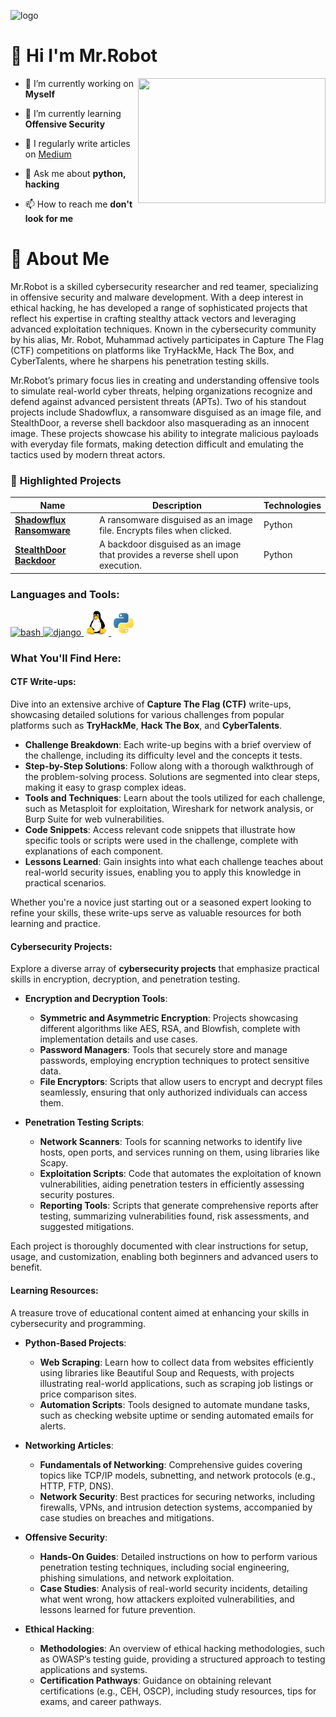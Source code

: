 ![logo](https://i.pinimg.com/originals/d1/99/85/d19985b7a77bd7824730536b2d2f57bd.jpg)

# 👋 Hi I'm Mr.Robot 

<img src="me.gif" align="right" height='200' width='300' />


- 🔭 I’m currently working on **Myself**

- 🌱 I’m currently learning **Offensive Security**

- 📝 I regularly write articles on [Medium](https://medium.com/@mr.robot.meaw)

- 💬 Ask me about **python, hacking**

- 📫 How to reach me **don't look for me**

# 👤 About Me

Mr.Robot is a skilled cybersecurity researcher and red teamer, specializing in offensive security and malware development. With a deep interest in ethical hacking, he has developed a range of sophisticated projects that reflect his expertise in crafting stealthy attack vectors and leveraging advanced exploitation techniques. Known in the cybersecurity community by his alias, Mr. Robot, Muhammad actively participates in Capture The Flag (CTF) competitions on platforms like TryHackMe, Hack The Box, and CyberTalents, where he sharpens his penetration testing skills.

Mr.Robot’s primary focus lies in creating and understanding offensive tools to simulate real-world cyber threats, helping organizations recognize and defend against advanced persistent threats (APTs). Two of his standout projects include Shadowflux, a ransomware disguised as an image file, and StealthDoor, a reverse shell backdoor also masquerading as an innocent image. These projects showcase his ability to integrate malicious payloads with everyday file formats, making detection difficult and emulating the tactics used by modern threat actors.

### 🔐 **Highlighted Projects**

| Name | Description | Technologies |  
| --- | --- | --- |  
| **[Shadowflux Ransomware](https://github.com/Mr.Robot/shadowflux)** | A ransomware disguised as an image file. Encrypts files when clicked. | Python |  
| **[StealthDoor Backdoor](https://github.com/Mr.Robot/stealthdoor)** | A backdoor disguised as an image that provides a reverse shell upon execution. | Python |  

<h3 align="left">Languages and Tools:</h3>
<p align="left"> <a href="https://www.gnu.org/software/bash/" target="_blank" rel="noreferrer"> <img src="https://www.vectorlogo.zone/logos/gnu_bash/gnu_bash-icon.svg" alt="bash" width="40" height="40"/> </a> <a href="https://www.djangoproject.com/" target="_blank" rel="noreferrer"> <img src="https://cdn.worldvectorlogo.com/logos/django.svg" alt="django" width="40" height="40"/> </a> <a href="https://www.linux.org/" target="_blank" rel="noreferrer"> <img src="https://raw.githubusercontent.com/devicons/devicon/master/icons/linux/linux-original.svg" alt="linux" width="40" height="40"/> </a> <a href="https://www.python.org" target="_blank" rel="noreferrer"> <img src="https://raw.githubusercontent.com/devicons/devicon/master/icons/python/python-original.svg" alt="python" width="40" height="40"/> </a> </p>

### What You'll Find Here:

#### **CTF Write-ups:**
Dive into an extensive archive of **Capture The Flag (CTF)** write-ups, showcasing detailed solutions for various challenges from popular platforms such as **TryHackMe**, **Hack The Box**, and **CyberTalents**. 

- **Challenge Breakdown**: Each write-up begins with a brief overview of the challenge, including its difficulty level and the concepts it tests. 
- **Step-by-Step Solutions**: Follow along with a thorough walkthrough of the problem-solving process. Solutions are segmented into clear steps, making it easy to grasp complex ideas. 
- **Tools and Techniques**: Learn about the tools utilized for each challenge, such as Metasploit for exploitation, Wireshark for network analysis, or Burp Suite for web vulnerabilities. 
- **Code Snippets**: Access relevant code snippets that illustrate how specific tools or scripts were used in the challenge, complete with explanations of each component.
- **Lessons Learned**: Gain insights into what each challenge teaches about real-world security issues, enabling you to apply this knowledge in practical scenarios.

Whether you're a novice just starting out or a seasoned expert looking to refine your skills, these write-ups serve as valuable resources for both learning and practice.

#### **Cybersecurity Projects:**
Explore a diverse array of **cybersecurity projects** that emphasize practical skills in encryption, decryption, and penetration testing. 

- **Encryption and Decryption Tools**:
  - **Symmetric and Asymmetric Encryption**: Projects showcasing different algorithms like AES, RSA, and Blowfish, complete with implementation details and use cases.
  - **Password Managers**: Tools that securely store and manage passwords, employing encryption techniques to protect sensitive data.
  - **File Encryptors**: Scripts that allow users to encrypt and decrypt files seamlessly, ensuring that only authorized individuals can access them.

- **Penetration Testing Scripts**:
  - **Network Scanners**: Tools for scanning networks to identify live hosts, open ports, and services running on them, using libraries like Scapy.
  - **Exploitation Scripts**: Code that automates the exploitation of known vulnerabilities, aiding penetration testers in efficiently assessing security postures.
  - **Reporting Tools**: Scripts that generate comprehensive reports after testing, summarizing vulnerabilities found, risk assessments, and suggested mitigations.

Each project is thoroughly documented with clear instructions for setup, usage, and customization, enabling both beginners and advanced users to benefit.

#### **Learning Resources:**
A treasure trove of educational content aimed at enhancing your skills in cybersecurity and programming.

- **Python-Based Projects**:
  - **Web Scraping**: Learn how to collect data from websites efficiently using libraries like Beautiful Soup and Requests, with projects illustrating real-world applications, such as scraping job listings or price comparison sites.
  - **Automation Scripts**: Tools designed to automate mundane tasks, such as checking website uptime or sending automated emails for alerts.

- **Networking Articles**:
  - **Fundamentals of Networking**: Comprehensive guides covering topics like TCP/IP models, subnetting, and network protocols (e.g., HTTP, FTP, DNS).
  - **Network Security**: Best practices for securing networks, including firewalls, VPNs, and intrusion detection systems, accompanied by case studies on breaches and mitigations.

- **Offensive Security**:
  - **Hands-On Guides**: Detailed instructions on how to perform various penetration testing techniques, including social engineering, phishing simulations, and network exploitation.
  - **Case Studies**: Analysis of real-world security incidents, detailing what went wrong, how attackers exploited vulnerabilities, and lessons learned for future prevention.

- **Ethical Hacking**:
  - **Methodologies**: An overview of ethical hacking methodologies, such as OWASP’s testing guide, providing a structured approach to testing applications and systems.
  - **Certification Pathways**: Guidance on obtaining relevant certifications (e.g., CEH, OSCP), including study resources, tips for exams, and career pathways.
